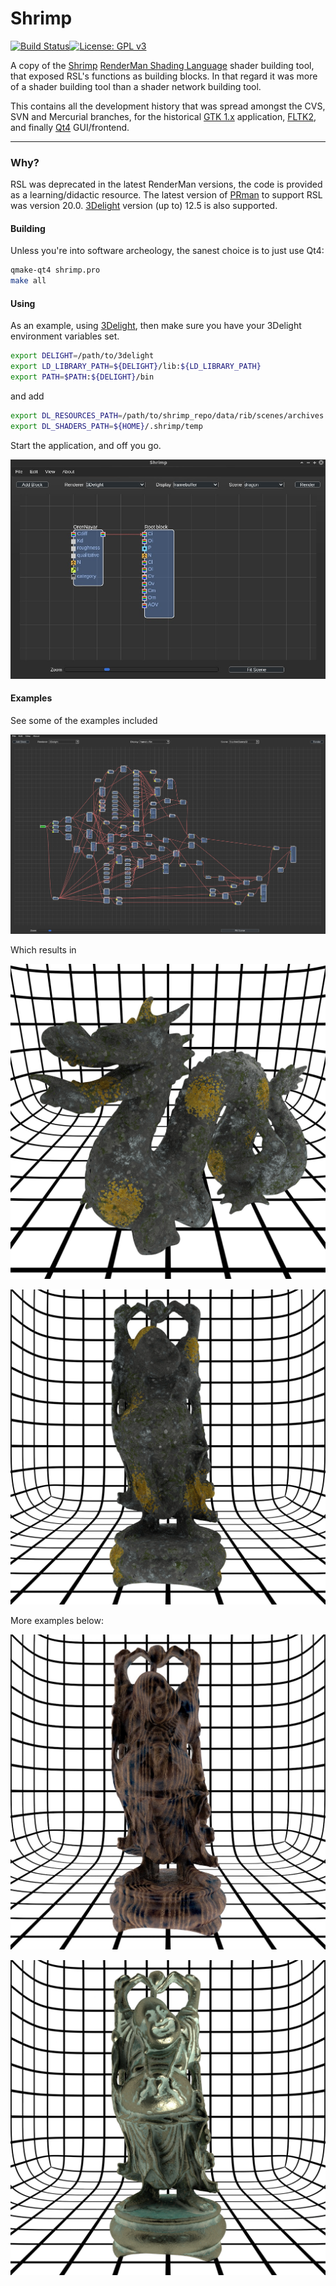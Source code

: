 # Shrimp

[![Build Status](https://travis-ci.org/luisbarrancos/shrimp.svg?branch=master)](https://travis-ci.org/luisbarrancos/shrimp)[![License: GPL v3](https://img.shields.io/badge/License-GPL%20v3-blue.svg)](https://www.gnu.org/licenses/gpl-3.0)
 
A copy of the [Shrimp](https://sourceforge.net/projects/shrimp/) [RenderMan Shading Language](https://renderman.pixar.com/resources/RenderMan_20/shadingLanguage.html) shader building tool, that exposed RSL's functions as building blocks. In that regard it was more of a shader building tool than a shader network building tool.

This contains all the development history that was spread amongst the CVS, SVN and Mercurial branches, for the historical [GTK 1.x](https://www.gtk.org/download/) application, [FLTK2](http://fltk.org/doc-2.0/html/), and finally [Qt4](https://doc.qt.io/qt-4.8/) GUI/frontend.

- - - - - 

### Why?

RSL was deprecated in the latest RenderMan versions, the code is provided as a learning/didactic resource.
The latest version of [PRman](https://renderman.pixar.com/resources/RenderMan_20/home.html) to support RSL was version 20.0. 
[3Delight](http://www.3delight.com/en/index.php?page=3DSP_overview) version (up to) 12.5 is also supported.

#### Building

Unless you're into software archeology, the sanest choice is to just use Qt4:
```bash
qmake-qt4 shrimp.pro
make all
```

#### Using

As an example, using [3Delight](http://www.3delight.com/en/index.php?page=3DSP_overview), then make sure you have your 3Delight environment variables set.
```bash
export DELIGHT=/path/to/3delight
export LD_LIBRARY_PATH=${DELIGHT}/lib:${LD_LIBRARY_PATH}
export PATH=$PATH:${DELIGHT}/bin
```
and add
```bash
export DL_RESOURCES_PATH=/path/to/shrimp_repo/data/rib/scenes/archives
export DL_SHADERS_PATH=${HOME}/.shrimp/temp
```

Start the application, and off you go.

![Main UI Window](screenshots/shrimp_ui.jpg "Main UI window")

#### Examples

See some of the examples included

![Lichen Network](screenshots/networks/lichen_network.png "Lichen shader network")

Which results in

![Stanford Dragon](screenshots/networks/lichen_dragon.jpg "Stanford Dragon")

![Standard Buddha](screenshots/networks/lichen_buddha.jpg "Lichen Stanford Buddha")

More examples below:

![Stanford Buddha 2](screenshots/networks/wood_buddha.jpg "Wooden Stanford Buddha")

![Stanford Buddha 3](screenshots/networks/bronze_buddha.jpg "Bronze Stanford Buddha")

